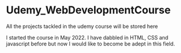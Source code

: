 # Udemy_WebDevelopmentCourse
All the projects tackled in the udemy course will be stored here

I started the course in May 2022. I have dabbled in HTML, CSS and javascript before but now I would like to become be adept in this field. 
